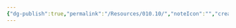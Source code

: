 ```yaml
---
{"dg-publish":true,"permalink":"/Resources/010.10/","noteIcon":"","created":"2023-12-28T01:37:16.923+09:00","updated":"2023-12-28T01:37:21.689+09:00"}
---
```


